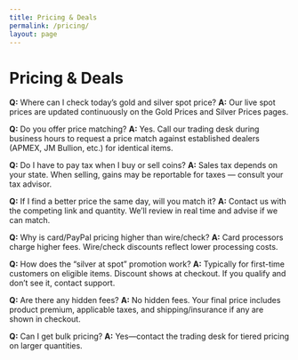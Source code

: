 ```yaml
---
title: Pricing & Deals
permalink: /pricing/
layout: page
---
```

# Pricing & Deals

**Q:** Where can I check today’s gold and silver spot price?
**A:** Our live spot prices are updated continuously on the Gold Prices and Silver Prices pages.

**Q:** Do you offer price matching?
**A:** Yes. Call our trading desk during business hours to request a price match against established dealers (APMEX, JM Bullion, etc.) for identical items.

**Q:** Do I have to pay tax when I buy or sell coins?
**A:** Sales tax depends on your state. When selling, gains may be reportable for taxes — consult your tax advisor.

**Q:** If I find a better price the same day, will you match it?
**A:** Contact us with the competing link and quantity. We’ll review in real time and advise if we can match.

**Q:** Why is card/PayPal pricing higher than wire/check?
**A:** Card processors charge higher fees. Wire/check discounts reflect lower processing costs.

**Q:** How does the “silver at spot” promotion work?
**A:** Typically for first-time customers on eligible items. Discount shows at checkout. If you qualify and don’t see it, contact support.

**Q:** Are there any hidden fees?
**A:** No hidden fees. Your final price includes product premium, applicable taxes, and shipping/insurance if any are shown in checkout.

**Q:** Can I get bulk pricing?
**A:** Yes—contact the trading desk for tiered pricing on larger quantities.
